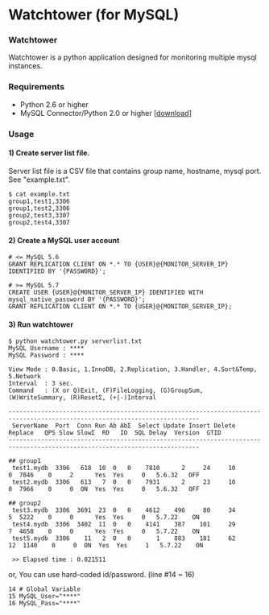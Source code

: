 Watchtower (for MySQL)
======================

### Watchtower
Watchtower is a python application designed for monitoring multiple mysql instances. 

### Requirements
- Python 2.6 or higher
- MySQL Connector/Python 2.0 or higher [[download](https://dev.mysql.com/downloads/connector/python/)]

### Usage
#### 1) Create server list file.
Server list file is a CSV file that contains group name, hostname, mysql port. See "example.txt".
```
$ cat example.txt
group1,test1,3306
group1,test2,3306
group2,test3,3307
group2,test4,3307
```
#### 2) Create a MySQL user account 
```
# <= MySQL 5.6
GRANT REPLICATION CLIENT ON *.* TO {USER}@{MONITOR_SERVER_IP} IDENTIFIED BY '{PASSWORD}';

# >= MySQL 5.7
CREATE USER {USER}@{MONITOR_SERVER_IP} IDENTIFIED WITH mysql_native_password BY '{PASSWORD}';
GRANT REPLICATION CLIENT ON *.* TO {USER}@{MONITOR_SERVER_IP};
```

#### 3) Run watchtower
```
$ python watchtower.py serverlist.txt
MySQL Username : ****
MySQL Password : ****

View Mode : 0.Basic, 1.InnoDB, 2.Replication, 3.Handler, 4.Sort&Temp, 5.Network
Interval  : 3 sec.
Command   : (X or Q)Exit, (F)FileLogging, (G)GroupSum, (W)WriteSummary, (R)ResetΣ, (+|-)Interval

---------------------------------------------------------------------------------------------------------------------------
 ServerName  Port  Conn Run Ab AbΣ  Select Update Insert Delete Replace   QPS Slow SlowΣ  RO   IO  SQL Delay  Version  GTID
---------------------------------------------------------------------------------------------------------------------------

## group1
 test1.mydb  3306   618  10  0   0    7810      2     24     10       0  7846    0     2      Yes  Yes     0   5.6.32   OFF
 test2.mydb  3306   613   7  0   0    7931      2     23     10       0  7966    0     0  ON  Yes  Yes     0   5.6.32   OFF

## group2
 test3.mydb  3306  3691  23  0   0    4612    496     80     34       5  5222    0     0      Yes  Yes     0   5.7.22    ON
 test4.mydb  3306  3402  11  0   0    4141    387    101     29       7  4658    0     0      Yes  Yes     0   5.7.22    ON
 test5.mydb  3306    11   2  0   0       1    883    181     62      12  1140    0     0  ON  Yes  Yes     1   5.7.22    ON

 >> Elapsed time : 0.021511
```

or, You can use hard-coded id/password. (line #14 ~ 16)
```
14 # Global Variable
15 MySQL_User="****"
16 MySQL_Pass="****"
```

